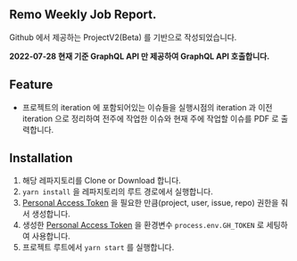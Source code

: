 ## Remo Weekly Job Report.

Github 에서 제공하는 ProjectV2(Beta) 를 기반으로 작성되었습니다.

**2022-07-28 현재 기준 GraphQL API 만 제공하여 GraphQL API 호출합니다.**

## Feature

- 프로젝트의 iteration 에 포함되어있는 이슈들을 실행시점의 iteration 과 이전 iteration 으로 정리하여 전주에 작업한 이슈와 현재 주에 작업할 이슈를 PDF 로 출력합니다.

## Installation
1. 해당 레파지토리를 Clone or Download 합니다.
2. `yarn install` 을 레파지토리의 루트 경로에서 실행합니다.
3. [Personal Access Token](https://github.com/settings/tokens/new) 을 필요한 만큼(project, user, issue, repo) 권한을 줘서 생성합니다.
4. 생성한 [Personal Access Token](https://github.com/settings/tokens/new) 을 환경변수 `process.env.GH_TOKEN` 로 세팅하여 사용합니다.
5. 프로젝트 루트에서 `yarn start` 를 실행합니다.
